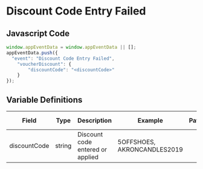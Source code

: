 # Discount Code Entry Failed

### 

## Javascript Code
```js
window.appEventData = window.appEventData || [];
appEventData.push({
  "event": "Discount Code Entry Failed",
    "voucherDiscount": {
        "discountCode": "<discountCode>"
    }
});
```

## Variable Definitions

|Field|Type|Description|Example|Pattern|Min Length|Max Length|Minimum|Maximum|Multiple Of|
| --- | --- | --- | --- | --- | --- | --- | --- | --- | --- |
|discountCode|string|Discount code entered or applied|5OFFSHOES, AKRONCANDLES2019|||||||
